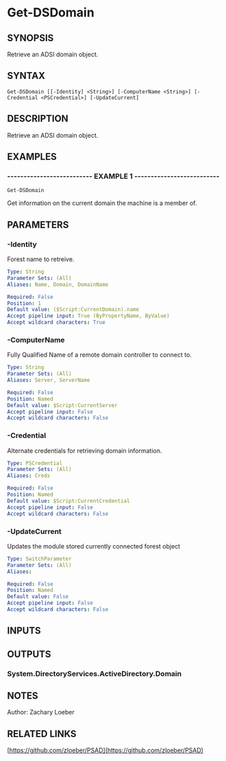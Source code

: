 ﻿---
external help file: PSAD-help.xml
online version: https://github.com/zloeber/PSAD
schema: 2.0.0
---

# Get-DSDomain

## SYNOPSIS
Retrieve an ADSI domain object.

## SYNTAX

```
Get-DSDomain [[-Identity] <String>] [-ComputerName <String>] [-Credential <PSCredential>] [-UpdateCurrent]
```

## DESCRIPTION
Retrieve an ADSI domain object.

## EXAMPLES

### -------------------------- EXAMPLE 1 --------------------------
```
Get-DSDomain
```

Get information on the current domain the machine is a member of.

## PARAMETERS

### -Identity
Forest name to retreive.

```yaml
Type: String
Parameter Sets: (All)
Aliases: Name, Domain, DomainName

Required: False
Position: 1
Default value: ($Script:CurrentDomain).name
Accept pipeline input: True (ByPropertyName, ByValue)
Accept wildcard characters: True
```

### -ComputerName
Fully Qualified Name of a remote domain controller to connect to.

```yaml
Type: String
Parameter Sets: (All)
Aliases: Server, ServerName

Required: False
Position: Named
Default value: $Script:CurrentServer
Accept pipeline input: False
Accept wildcard characters: False
```

### -Credential
Alternate credentials for retrieving domain information.

```yaml
Type: PSCredential
Parameter Sets: (All)
Aliases: Creds

Required: False
Position: Named
Default value: $Script:CurrentCredential
Accept pipeline input: False
Accept wildcard characters: False
```

### -UpdateCurrent
Updates the module stored currently connected forest object

```yaml
Type: SwitchParameter
Parameter Sets: (All)
Aliases: 

Required: False
Position: Named
Default value: False
Accept pipeline input: False
Accept wildcard characters: False
```

## INPUTS

## OUTPUTS

### System.DirectoryServices.ActiveDirectory.Domain

## NOTES
Author: Zachary Loeber

## RELATED LINKS

[https://github.com/zloeber/PSAD](https://github.com/zloeber/PSAD)

